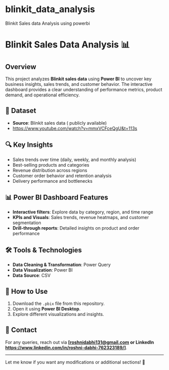 # blinkit_data_analysis
Blinkit Sales data Analysis using powerbi
# Blinkit Sales Data Analysis 📊

## Overview
This project analyzes **Blinkit sales data** using **Power BI** to uncover key business insights, sales trends, and customer behavior. The interactive dashboard provides a clear understanding of performance metrics, product demand, and operational efficiency.

## 📂 Dataset
- **Source**: Blinkit sales data ( publicly available)
- https://www.youtube.com/watch?v=mmxVCFceQgU&t=113s 
## 🔍 Key Insights
- Sales trends over time (daily, weekly, and monthly analysis)
- Best-selling products and categories
- Revenue distribution across regions
- Customer order behavior and retention analysis
- Delivery performance and bottlenecks

## 📊 Power BI Dashboard Features
- **Interactive filters**: Explore data by category, region, and time range
- **KPIs and Visuals**: Sales trends, revenue heatmaps, and customer segmentation
- **Drill-through reports**: Detailed insights on product and order performance

## 🛠️ Tools & Technologies
- **Data Cleaning & Transformation**: Power Query
- **Data Visualization**: Power BI
- **Data Source**: CSV

## 🚀 How to Use
1. Download the `.pbix` file from this repository.
2. Open it using **Power BI Desktop**.
3. Explore different visualizations and insights.

## 📩 Contact
For any queries, reach out via **[roshnidabhi131@gmail.com or LinkedIn https://www.linkedin.com/in/roshni-dabhi-762323189/]**.

---

Let me know if you want any modifications or additional sections! 🚀
